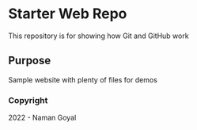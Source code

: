 # Starter Web Repo

This repository is for showing how Git and GitHub work

## Purpose

Sample website with plenty of files for demos


### Copyright

2022 - Naman Goyal